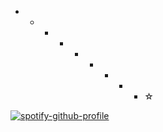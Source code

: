  - - - - - - - - - ☆
<!---
DNC MY DESIGNS!! PLEASE AND THANK YOU.
peace n love ✌️☮️❤️🫐🥦🥁 
sillygarfieldsilly/sillygarfieldsilly is a ✨ special ✨ repository because its `README.md` (this file) appears on your GitHub profile.
You can click the Preview link to take a look at your changes.
--->
[![spotify-github-profile](https://spotify-github-profile.vercel.app/api/view?uid=nc2xu7jzn4t26bh1k2ljmaeky&cover_image=true&theme=default&show_offline=false&background_color=121212&interchange=false)](https://spotify-github-profile.vercel.app/api/view?uid=nc2xu7jzn4t26bh1k2ljmaeky&redirect=true)
